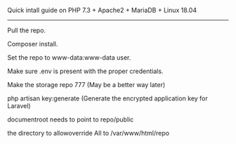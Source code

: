 Quick intall guide on PHP 7.3 + Apache2 + MariaDB + Linux 18.04
________________________________________________________________

Pull the repo.

Composer install.

Set the repo to www-data:www-data user.

Make sure .env is present with the proper credentials.

Make the storage repo 777 (May be a better way later)

php artisan key:generate (Generate the encrypted application key for Laravel)

documentroot needs to point to repo/public

the directory to allowoverride All to /var/www/html/repo
